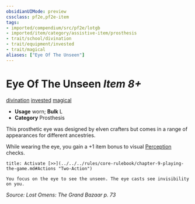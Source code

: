 ```yaml
---
obsidianUIMode: preview
cssclass: pf2e,pf2e-item
tags:
- imported/compendium/src/pf2e/lotgb
- imported/item/category/assistive-item/prosthesis
- trait/school/divination
- trait/equipment/invested
- trait/magical
aliases: ["Eye Of The Unseen"]
---
```

# Eye Of The Unseen *Item 8+*  
[divination](divination.md)  [invested](invested.md)  [magical](magical.md)  

- **Usage** worn; **Bulk** L
- **Category** Prosthesis

This prosthetic eye was designed by elven crafters but comes in a range of appearances for different ancestries.

While wearing the eye, you gain a +1 item bonus to visual [Perception](../../skills.md#Perception) checks.

```ad-embed-ability
title: Activate [>>](../../../rules/core-rulebook/chapter-9-playing-the-game.md#Actions "Two-Action")

You focus on the eye to see the unseen. The eye casts see invisibility on you.
```

*Source: Lost Omens: The Grand Bazaar p. 73*
